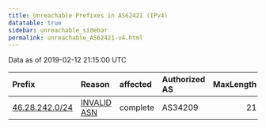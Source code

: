 ```yaml
---
title: Unreachable Prefixes in AS62421 (IPv4)
datatable: true
sidebar: unreachable_sidebar
permalink: unreachable_AS62421-v4.html
---
```


Data as of 2019-02-12 21:15:00 UTC


<div class="datatable-begin"></div>

| Prefix                                                 | Reason                                                                                                | affected   | Authorized AS   |   MaxLength | Anchor                                         |   unreachable /24s |
|:-------------------------------------------------------|:------------------------------------------------------------------------------------------------------|:-----------|:----------------|------------:|:-----------------------------------------------|-------------------:|
| [46.28.242.0/24](https://stat.ripe.net/46.28.242.0/24) | [INVALID ASN](https://rpki-validator.ripe.net/announcement-preview?asn=AS62421&prefix=46.28.242.0/24) | complete   | AS34209         |          21 | [RIPE](unreachable_RIPE_NCC_RPKI_Root-v4.html) |                  1 |

<div class="datatable-end"></div>